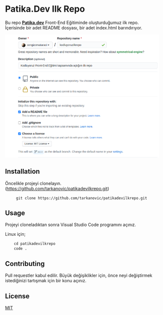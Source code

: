 # Patika.Dev Ilk Repo

Bu repo [**Patika.dev**](https://patika.dev) Front-End Eğitiminde oluşturduğumuz ilk repo. İçerisinde bir adet README dosyası, bir adet index.html barındırıyor.

<img src="./images/github.png">


## Installation

Öncelikle projeyi clonelayın. (https://github.com/tarkanovic/patikadevilkrepo.git)

```
     git clone https://github.com/tarkanovic/patikadevilkrepo.git
```


## Usage

Projeyi cloneladıktan sonra Visual Studio Code programını açınız.

Linux için;

```
    cd patikadevilkrepo
    code .
```


## Contributing

Pull requestler kabul edilir. Büyük değişiklikler için, önce neyi değiştirmek istediğinizi tartışmak için bir konu açınız.


## License

[MIT](https://choosealicense.com/)